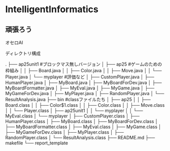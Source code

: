 # IntelligentInformatics

## 頑張ろう

オセロAI

ディレクトリ構成

.
├── ap25unit1 #ブロックマス無しバージョン
│   ├── ap25 #ゲームのための枠組み
│   │   ├── Board.java
│   │   ├── Color.java
│   │   ├── Move.java
│   │   └── Player.java
│   └── myplayer #評価など
│       ├── CustomPlayer.java
│       ├── HumanPlayer.java
│       ├── MyBoard.java
│       ├── MyBoardForDev.java
│       ├── MyBoardFormatter.java
│       ├── MyEval.java
│       ├── MyGame.java
│       ├── MyGameForDev.java
│       ├── MyPlayer.java
│       ├── RandomPlayer.java
│       └── ResultAnalysis.java
├── bin #classファイルたち
│   ├── ap25
│   │   ├── Board.class
│   │   ├── Color$1.class
│   │   ├── Color.class
│   │   ├── Move.class
│   │   └── Player.class
│   ├── ap25unit1
│   │   └── myplayer
│   │       └── MyEval.class
│   └── myplayer
│       ├── CustomPlayer.class
│       ├── HumanPlayer.class
│       ├── MyBoard.class
│       ├── MyBoardForDev.class
│       ├── MyBoardFormatter.class
│       ├── MyEval.class
│       ├── MyGame.class
│       ├── MyGameForDev.class
│       ├── MyPlayer.class
│       ├── RandomPlayer.class
│       └── ResultAnalysis.class
├── README.md
├── makefile
└── report_template

